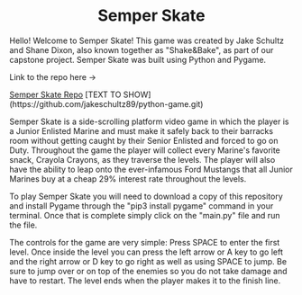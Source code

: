 <h1 align="center">Semper Skate</h1>
<p>Hello! Welcome to Semper Skate! This game was created by Jake Schultz and Shane Dixon, also known together as "Shake&Bake", as part of our capstone project. Semper Skate was built using Python and Pygame.</p>
<p>Link to the repo here -> <https://github.com/jakeschultz89/python-game.git></p>
<a href="https://github.com/jakeschultz89/python-game.git">Semper Skate Repo</a>
[TEXT TO SHOW](https://github.com/jakeschultz89/python-game.git)
<p>Semper Skate is a side-scrolling platform video game in which the player is a Junior Enlisted Marine and must make it safely back to their barracks room without getting caught by their Senior Enlisted and forced to go on Duty. Throughout the game the player will collect every Marine's favorite snack, Crayola Crayons, as they traverse the levels. The player will also have the ability to leap onto the ever-infamous Ford Mustangs that all Junior Marines buy at a cheap 29% interest rate throughout the levels.</p>
<p>To play Semper Skate you will need to download a copy of this repository and install Pygame through the "pip3 install pygame" command in your terminal. Once that is complete simply click on the "main.py" file and run the file.</p>
<p>The controls for the game are very simple: Press SPACE to enter the first level. Once inside the level you can press the left arrow or A key to go left and the right arrow or D key to go right as well as using SPACE to jump. Be sure to jump over or on top of the enemies so you do not take damage and have to restart. The level ends when the player makes it to the finish line.</p>




<!-- # python-game


<h3>Overview</h3>
<li>Name Ideas: Semper Shitty, Semper Malus, Semper Merda</li>
<li>Avoiding Duty and Senior Enlisted/Officers as Private and rank up by levels until NCO then flips script(DD-214 Alternate Ending with beard and beergut-All Level without being caught)</li>
<li>If caught NJP and restrict level to reflect new rank (Boss busts down farther)</li>
<li>Chevrons for extra points</li>
<li>Dip-oil slick, Cigs-bribe, Ripit-speed, crayons-TBD for powerups</li>
<li>Levels: Boot Camp(DI Enemy),SOI, Barracks(Duty/Comamnd), Deployment,  Thailand</li>
<li>Character Options: Wook/Motard Wears Skates</li>
<li>Quotes: "Good Initiative, Bad Judgement", </li>
<li>Porta-Shitter Writing wall for reviews</li> -->
